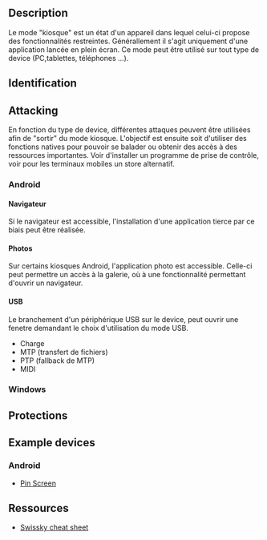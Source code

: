 ## Description

Le mode "kiosque" est un état d'un appareil dans lequel celui-ci propose des fonctionnalités restreintes. Générallement il s'agit uniquement d'une application lancée en plein écran. Ce mode peut être utilisé sur tout type de device (PC,tablettes, téléphones ...).

## Identification

## Attacking

En fonction du type de device, différentes attaques peuvent être utilisées afin de "sortir" du mode kiosque.
L'objectif est ensuite soit d'utiliser des fonctions natives pour pouvoir se balader ou obtenir des accès à des ressources importantes. Voir d'installer un programme de prise de contrôle, voir pour les terminaux mobiles un store alternatif. 

### Android

#### Navigateur
Si le navigateur est accessible, l'installation d'une application tierce par ce biais peut être réalisée.

#### Photos
Sur certains kiosques Android, l'application photo est accessible. Celle-ci peut permettre un accès à la galerie, où à une fonctionnalité permettant d'ouvrir un navigateur.

#### USB
Le branchement d'un périphérique USB sur le device, peut ouvrir une fenetre demandant le choix d'utilisation du mode USB.
 - Charge
 - MTP (transfert de fichiers)
 - PTP (fallback de MTP)
 - MIDI

### Windows

## Protections

## Example devices

### Android

- [Pin Screen](https://support.google.com/android/answer/9455138?hl=en)

## Ressources

- [Swissky cheat sheet](https://swisskyrepo.github.io/InternalAllTheThings/cheatsheets/escape-breakout/#references)
